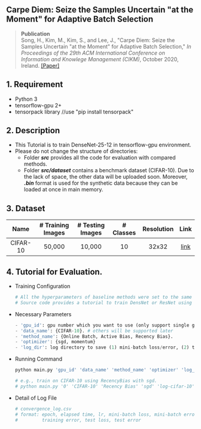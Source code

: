 ## Carpe Diem: Seize the Samples Uncertain "at the Moment" for Adaptive Batch Selection

> __Publication__ </br>
> Song, H., Kim, M., Kim, S., and Lee, J., "Carpe Diem: Seize the Samples Uncertain "at the Moment" for Adaptive Batch Selection," *In Proceedings of the 29th ACM International Conference on Information and Knowlege Management (CIKM)*, October 2020, Ireland. [[Paper]](https://dl.acm.org/doi/10.1145/3340531.3411898)

##  1. Requirement 
- Python 3
- tensorflow-gpu 2+
- tensorpack library //use "pip install tensorpack"

##  2. Description
- This Tutorial is to train DenseNet-25-12 in tensorflow-gpu environment.
- Please do not change the structure of directories:
	- Folder **_src_** provides all the code for evaluation with compared methods.
  	- Folder **_src/dataset_** contains a benchmark dataset (CIFAR-10). Due to the lack of space, the other data will be uploaded soon. Moreover, **_.bin_** format is used for the synthetic data because they can be loaded at once in main memory.
##  3. Dataset

| Name     | # Training Images | # Testing Images  | # Classes |  Resolution |  Link   |
| :------------: | :---------------: | :---------------: |:---------:|:----------:|:-------:|
| CIFAR-10        | 50,000            | 10,000            | 10        |    32x32   | [link](https://drive.google.com/a/dm.kaist.ac.kr/file/d/1ipishY18dUv7aopE36gicbNYhk9E9nHx/view?usp=sharing) |

## 4. Tutorial for Evaluation.
- Training Configuration
	```python
	# All the hyperparameters of baseline methods were set to the same value described in our paper.
	# Source code provides a tutorial to train DensNet or ResNet using a simple command.
	```
	
- Necessary Parameters
	```python
	- 'gpu_id': gpu number which you want to use (only support single gpu).
	- 'data_name': {CIFAR-10}. # others will be supported later
	- 'method_name': {Online Batch, Active Bias, Recency Bias}.
	- 'optimizer': {sgd, momentum}
	- 'log_dir': log directory to save (1) mini-batch loss/error, (2) training loss/error, and (3) test loss/error.
	```
- Running Command
	```python
	python main.py 'gpu_id' 'data_name' 'method_name' 'optimizer' 'log_dir'
	
    # e.g., train on CIFAR-10 using RecencyBias with sgd.
    # python main.py '0' 'CIFAR-10' 'Recency Bias' 'sgd' 'log-cifar-10'
	```	
- Detail of Log File
	```python
	# convergence_log.csv
    # format: epoch, elapsed time, lr, mini-batch loss, mini-batch error, trainng loss, 
    #         training error, test loss, test error
	```	








